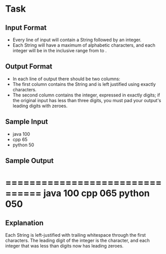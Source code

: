 # Task

## Input Format

- Every line of input will contain a String followed by an integer.
- Each String will have a maximum of  alphabetic characters, and each integer will be in the inclusive range from  to .

## Output Format

- In each line of output there should be two columns:
- The first column contains the String and is left justified using exactly  characters.
- The second column contains the integer, expressed in exactly  digits; if the original input has less than three digits, you must pad your output's leading digits 
   with zeroes.

## Sample Input

- java 100
- cpp 65
- python 50

## Sample Output

================================
java           100 
cpp            065 
python         050 
================================

## Explanation

Each String is left-justified with trailing whitespace through the first  characters. The leading digit of the integer is the  character, and each integer that was less than  digits now has leading zeroes.
